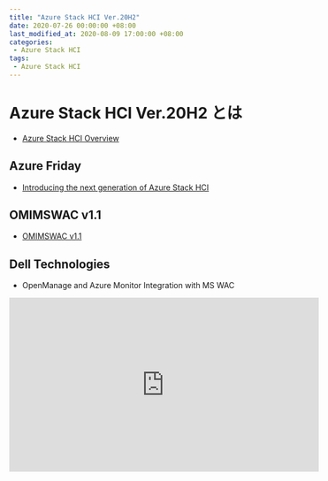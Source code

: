 ```yaml
---
title: "Azure Stack HCI Ver.20H2"
date: 2020-07-26 00:00:00 +08:00
last_modified_at: 2020-08-09 17:00:00 +08:00
categories: 
 - Azure Stack HCI
tags: 
 - Azure Stack HCI
---
```


# Azure Stack HCI Ver.20H2 とは
+ [Azure Stack HCI Overview](https://docs.microsoft.com/en-us/azure-stack/hci/overview)

## Azure Friday
+ [Introducing the next generation of Azure Stack HCI](https://azure.microsoft.com/ja-jp/resources/videos/azure-friday-introducing-the-next-generation-of-azure-stack-hci/)

## OMIMSWAC v1.1
+ [OMIMSWAC v1.1](https://www.acuutech.com/dellemcblogpost/)

## Dell Technologies
+ OpenManage and Azure Monitor Integration with MS WAC
<iframe width="560" height="315" src="https://www.youtube.com/embed/skn6gLdCjKM" frameborder="0" allow="accelerometer; autoplay; encrypted-media; gyroscope; picture-in-picture" allowfullscreen></iframe>